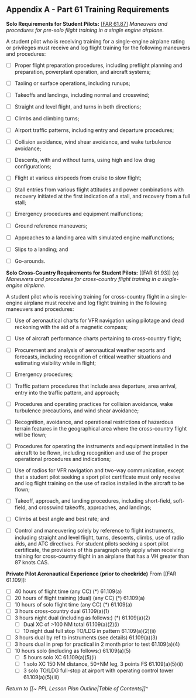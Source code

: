 ## Appendix A - Part 61 Training Requirements

**Solo Requirements for Student Pilots:**
[[FAR 61.87]](d) *Maneuvers and procedures for pre-solo flight training in a single engine airplane.*

A student pilot who is receiving training for a single-engine airplane rating or privileges must receive and log flight training for the following maneuvers and procedures:
- [ ] Proper flight preparation procedures, including preflight planning and preparation, powerplant operation, and aircraft systems;
- [ ] Taxiing or surface operations, including runups;
- [ ] Takeoffs and landings, including normal and crosswind;
- [ ] Straight and level flight, and turns in both directions;
- [ ] Climbs and climbing turns;
- [ ] Airport traffic patterns, including entry and departure procedures;
- [ ] Collision avoidance, wind shear avoidance, and wake turbulence avoidance;
- [ ] Descents, with and without turns, using high and low drag configurations;
- [ ] Flight at various airspeeds from cruise to slow flight;
- [ ] Stall entries from various flight attitudes and power combinations with recovery initiated at the first indication of a stall, and recovery from a full stall;
- [ ] Emergency procedures and equipment malfunctions;
- [ ] Ground reference maneuvers;
- [ ] Approaches to a landing area with simulated engine malfunctions;
- [ ] Slips to a landing; and
- [ ] Go-arounds.


**Solo Cross-Country Requirements for Student Pilots:**
[[FAR 61.93]] (e) *Maneuvers and procedures for cross-country flight training in a single-engine airplane.*

A student pilot who is receiving training for cross-country flight in a single-engine airplane must receive and log flight training in the following maneuvers and procedures:
- [ ] Use of aeronautical charts for VFR navigation using pilotage and dead reckoning with the aid of a magnetic compass;
- [ ] Use of aircraft performance charts pertaining to cross-country flight;
- [ ] Procurement and analysis of aeronautical weather reports and forecasts, including recognition of critical weather situations and estimating visibility while in flight;
- [ ] Emergency procedures;
- [ ] Traffic pattern procedures that include area departure, area arrival, entry into the traffic pattern, and approach;
- [ ] Procedures and operating practices for collision avoidance, wake turbulence precautions, and wind shear avoidance;
- [ ] Recognition, avoidance, and operational restrictions of hazardous terrain features in the geographical area where the cross-country flight will be flown;
- [ ] Procedures for operating the instruments and equipment installed in the aircraft to be flown, including recognition and use of the proper operational procedures and indications;
- [ ] Use of radios for VFR navigation and two-way communication, except that a student pilot seeking a sport pilot certificate must only receive and log flight training on the use of radios installed in the aircraft to be flown;
- [ ] Takeoff, approach, and landing procedures, including short-field, soft-field, and crosswind takeoffs, approaches, and landings;
- [ ] Climbs at best angle and best rate; and
- [ ] Control and maneuvering solely by reference to flight instruments, including straight and level flight, turns, descents, climbs, use of radio aids, and ATC directives. For student pilots seeking a sport pilot certificate, the provisions of this paragraph only apply when receiving training for cross-country flight in an airplane that has a VH greater than 87 knots CAS.


**Private Pilot Aeronautical Experience (prior to checkride)**
From [[FAR 61.109]]:
- [ ] 40 hours of flight time (any CC) (\*) 61.109(a)
- [ ] 20 hours of flight training (dual) (any CC) (\*) 61.109(a)
- [ ] 10 hours of solo flight time (any CC) (\*) 61.109(a)
- [ ] 3 hours cross-country dual 61.109(a)(1)
- [ ] 3 hours night dual (including as follows:) (\*) 61.109(a)(2)
	- [ ] Dual XC of >100 NM total 61.109(a)(2)(i)
	- [ ] 10 night dual full stop TO/LDG in pattern 61.109(a)(2)(ii)
- [ ] 3 hours dual by ref to instruments (see details) 61.109(a)(3)
- [ ] 3 hours dual in prep for practical in 2 month prior to test 61.109(a)(4)
- [ ] 10 hours solo (including as follows:) 61.109(a)(5)
	- [ ] 5 hours solo XC 61.109(a)(5)(i)
	- [ ] 1 solo XC 150 NM distance, 50+NM leg, 3 points FS 61.109(a)(5)(ii)
	- [ ] 3 solo TO/LDG full-stop at airport with operating control tower 61.109(a)(5)(iii)

*Return to [[~ PPL Lesson Plan Outline|Table of Contents]]^*